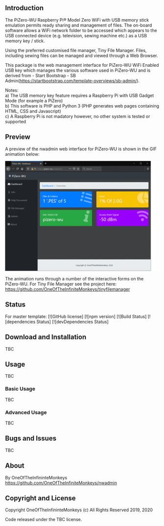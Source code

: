 ## Introduction

The PiZero-WU Raspberry Pi® Model Zero WiFi with USB memory stick emulation permits ready sharing and management of files. The on-board software allows a WiFi network folder to be accessed which appears to the USB connected device (e.g. television, sewing machine etc.) as a USB memory key / stick. 

Using the preferred customised file manager, Tiny File Manager. Files, including sewing files can be managed and viewed through a Web Browser.

This package is the web management interface for PiZero-WU WiFi Enabled USB key which manages the various software used in PiZero-WU and is derived from - Start Bootstrap - SB Admin(https://startbootstrap.com/template-overviews/sb-admin/).

Notes:  
  a) The USB memory key feature requires a Raspberry Pi with USB Gadget Mode (for example a PiZero)  
  b) This software is PHP and Python 3 (PHP generates web pages containing HTML, CSS and Javascript)  
  c) A Raspberry Pi is not madatory however, no other system is tested or supported  

## Preview
A preview of the nwadmin web interface for PiZero-WU is shown in the GIF animation below:

[![Tiny File Manager](nwadmin-01.gif)](nwadmin-01.gif)

The animation runs through a number of the interactive forms on the PiZero-WU.
For Tiny File Manager see the project here: https://github.com/OneOfTheInfiniteMonkeys/tinyfilemanager

## Status
For master template:
[![GitHub license]
[![npm version]
[![Build Status]
[![dependencies Status]
[![devDependencies Status]

## Download and Installation

TBC

## Usage
TBC 

### Basic Usage

TBC

### Advanced Usage

TBC


## Bugs and Issues

TBC

## About

By OneOfTheInfininteMonkeys
https://github.com/OneOfTheInfiniteMonkeys/nwadmin

## Copyright and License

Copyright OneOfTheInfininteMonkeys (c) All Rights Reserved 2019, 2020

Code released under the TBC license.
